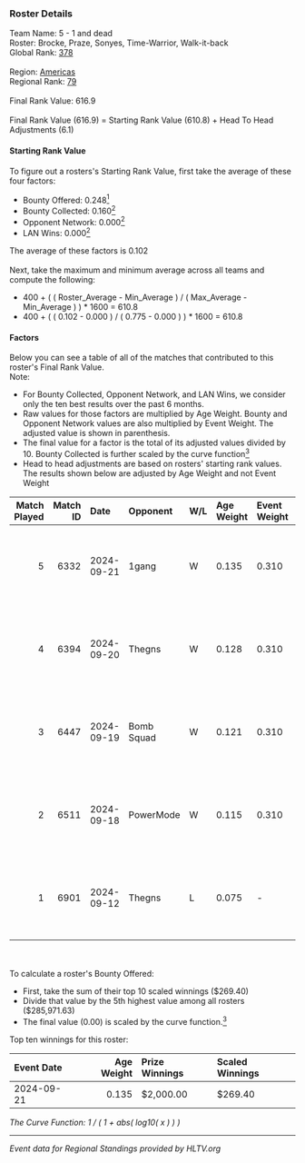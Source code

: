### Roster Details<br />
Team Name: 5 - 1 and dead<br />
Roster: Brocke, Praze, Sonyes, Time-Warrior, Walk-it-back<br />
Global Rank: [378](../../standings_global_2025_02_28.md)<br />
<br />
Region: [Americas]( ../../standings_americas_2025_02_28.md)<br />
Regional Rank: [79]( ../../standings_americas_2025_02_28.md)<br />
<br />
Final Rank Value:  616.9<br />
<br />
Final Rank Value (616.9) = Starting Rank Value (610.8) + Head To Head Adjustments (6.1)<br />

#### Starting Rank Value<br />
To figure out a rosters's Starting Rank Value, first take the average of these four factors:<br />
- Bounty Offered: 0.248[<sup>1</sup>](#table2)
- Bounty Collected: 0.160[<sup>2</sup>](#table1)
- Opponent Network: 0.000[<sup>2</sup>](#table1)
- LAN Wins: 0.000[<sup>2</sup>](#table1)

The average of these factors is 0.102<br />
<br />
Next, take the maximum and minimum average across all teams and compute the following:<br />
- 400 + ( ( Roster_Average - Min_Average ) / ( Max_Average - Min_Average ) ) * 1600 = 610.8
- 400 + ( ( 0.102 - 0.000 ) / ( 0.775 - 0.000 ) ) * 1600 = 610.8


#### Factors<br />
Below you can see a table of all of the matches that contributed to this roster's Final Rank Value.<br />
Note:<br />

- For Bounty Collected, Opponent Network, and LAN Wins, we consider only the ten best results over the past 6 months.
- Raw values for those factors are multiplied by Age Weight. Bounty and Opponent Network values are also multiplied by Event Weight. The adjusted value is shown in parenthesis.
- The final value for a factor is the total of its adjusted values divided by 10. Bounty Collected is further scaled by the curve function[<sup>3</sup>](#curveFunction)
- Head to head adjustments are based on rosters' starting rank values. The results shown below are adjusted by Age Weight and not Event Weight
<span id="table1"></span><br />


| Match Played | Match ID | Date       | Opponent   | W/L | Age Weight | Event Weight | Bounty Collected | Opponent Network | LAN Wins  | H2H Adj. | Roster                                            |
| -: | -: | :- | :- | :- | :- | :- | :- | :- | :- | -: | :- |
|            5 |     6332 | 2024-09-21 | 1gang      | W   | 0.135      | 0.310        | 0.001 (0.000)    | 0.008 (0.000)    | 0 (0.000) |     2.04 | Brocke, Praze, Sonyes, Time-Warrior, Walk-it-back |
|            4 |     6394 | 2024-09-20 | Thegns     | W   | 0.128      | 0.310        | 0.000 (0.000)    | 0.004 (0.000)    | 0 (0.000) |     1.90 | Brocke, Praze, Sonyes, Time-Warrior, Walk-it-back |
|            3 |     6447 | 2024-09-19 | Bomb Squad | W   | 0.121      | 0.310        | 0.000 (0.000)    | 0.006 (0.000)    | 0 (0.000) |     1.78 | Brocke, Praze, Sonyes, Time-Warrior, Walk-it-back |
|            2 |     6511 | 2024-09-18 | PowerMode  | W   | 0.115      | 0.310        | 0.000 (0.000)    | 0.005 (0.000)    | 0 (0.000) |     1.66 | Brocke, Praze, Sonyes, Time-Warrior, Walk-it-back |
|            1 |     6901 | 2024-09-12 | Thegns     | L   | 0.075      | -            | -                | -                | -         |    -1.24 | Brocke, Praze, Sonyes, Time-Warrior, Walk-it-back |

<br />
<span id="table2"></span><br />
To calculate a roster's Bounty Offered:<br />

- First, take the sum of their top 10 scaled winnings ($269.40)
- Divide that value by the 5th highest value among all rosters ($285,971.63)
- The final value (0.00) is scaled by the curve function.[<sup>3</sup>](#curveFunction)

Top ten winnings for this roster:<br />

| Event Date | Age Weight | Prize Winnings | Scaled Winnings |
| :- | -: | :- | :- |
| 2024-09-21 |      0.135 | $2,000.00      | $269.40         |


<span id="curveFunction"></span>_The Curve Function: 1 / ( 1 + abs( log10( x ) ) )_<br />

---
_Event data for Regional Standings provided by HLTV.org_<br />
